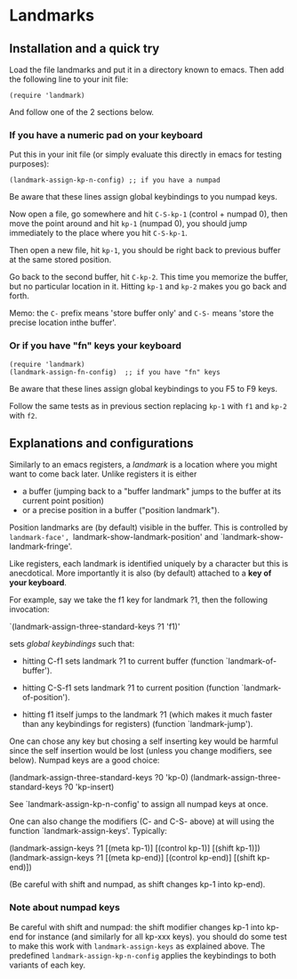 # Landmarks

## Installation and a quick try

Load the file landmarks and put it in a directory known to emacs. Then add the following line to your init file:

```elisp
(require 'landmark)
```

And follow one of the 2 sections below.

### If you have a numeric pad on your keyboard

Put this in your init file (or simply evaluate this directly in emacs
for testing purposes):

```elisp
(landmark-assign-kp-n-config) ;; if you have a numpad
```

Be aware that these lines assign global keybindings to you numpad keys.

Now open a file, go somewhere and hit `C-S-kp-1` (control + numpad 0),
then move the point around and hit `kp-1` (numpad 0), you should jump
immediately to the place where you hit `C-S-kp-1`.

Then open a new file, hit `kp-1`, you should be right back to previous
buffer at the same stored position.

Go back to the second buffer, hit `C-kp-2`. This time you memorize the
buffer, but no particular location in it. Hitting `kp-1` and `kp-2`
makes you go back and forth.

Memo: the `C-` prefix means 'store buffer only' and `C-S-` means
'store the precise location inthe buffer'.

### Or if you have "fn" keys your keyboard

```elisp
(require 'landmark)
(landmark-assign-fn-config)  ;; if you have "fn" keys
```

Be aware that these lines assign global keybindings to you F5 to F9
keys.


Follow the same tests as in previous section replacing `kp-1` with
`f1` and `kp-2` with `f2`.


## Explanations and configurations

Similarly to an emacs registers, a *landmark* is a location where you
might want to come back later. Unlike registers it is either

- a buffer (jumping back to a \"buffer landmark\" jumps to the buffer
  at its current point position)
- or a precise position in a buffer (\"position landmark\").

Position landmarks are (by default) visible in the buffer. This is
controlled by `landmark-face', `landmark-show-landmark-position' and
`landmark-show-landmark-fringe'.

Like registers, each landmark is identified uniquely by a character
but this is anecdotical. More importantly it is also (by default)
attached to a **key of your keyboard**.

For example, say we take the f1 key for landmark ?1, then the
following invocation:

`(landmark-assign-three-standard-keys ?1 \'f1)'

sets *global keybindings* such that:

- hitting C-f1 sets landmark ?1 to current buffer (function
  `landmark-of-buffer').

- hitting C-S-f1 sets landmark ?1 to current position (function
  `landmark-of-position').

- hitting f1 itself jumps to the landmark ?1 (which makes it much
  faster than any keybindings for registers) (function
  `landmark-jump').

One can chose any key but chosing a self inserting key would be
harmful since the self insertion would be lost (unless you change
modifiers, see below). Numpad keys are a good choice:

  (landmark-assign-three-standard-keys ?0 'kp-0)
  (landmark-assign-three-standard-keys ?0 'kp-insert)

See `landmark-assign-kp-n-config' to assign all numpad keys at once.

One can also change the modifiers (C- and C-S- above) at will
using the function `landmark-assign-keys'. Typically:

  (landmark-assign-keys ?1 [(meta kp-1)] [(control kp-1)] [(shift kp-1)])
  (landmark-assign-keys ?1 [(meta kp-end)] [(control kp-end)] [(shift kp-end)])

(Be careful with shift and numpad, as shift changes kp-1 into kp-end).


### Note about numpad keys

Be careful with shift and numpad: the shift modifier changes kp-1 into
kp-end for instance (and similarly for all kp-xxx keys). you should do
some test to make this work with `landmark-assign-keys` as explained
above. The predefined `landmark-assign-kp-n-config` applies the
keybindings to both variants of each key.
